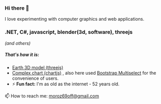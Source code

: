 ### Hi there 👋
I love experimenting with computer graphics and web applications.

### .NET, C#, javascript, blender(3d, software), threejs
_(and others)_

##### That's how it is:
- [Earth 3D model (threejs)](https://moroz69off.github.io/earththreed/)
- [Complex chart (chartjs)](https://moroz69off.github.io/complex.chart/) , also here used [Bootstrap Multiselect](http://davidstutz.github.io/bootstrap-multiselect/) for the convenience of users.
- ⚡ **Fun fact:** I'm as old as the internet - 52 years old. <!-- Superstar! -->
<!-- - [FuzzyLogic (clearly, in pictures)](https://adamtheiner.github.io/fuzzy/machine.html) term paper. -->

📫 How to reach me: moroz69off@gmail.com

<!--
**moroz69off/moroz69off** is a ✨ _special_ ✨ repository because its `README.md` (this file) appears on your GitHub profile.

Here are some ideas to get you started:

- 🔭 I’m currently working on ...
- 🌱 I’m currently learning ...
- 👯 I’m looking to collaborate on ...
- 🤔 I’m looking for help with ...
- 💬 Ask me about ...
- 📫 How to reach me: ...
- 😄 Pronouns: ...
- ⚡ Fun fact: ...
-->
